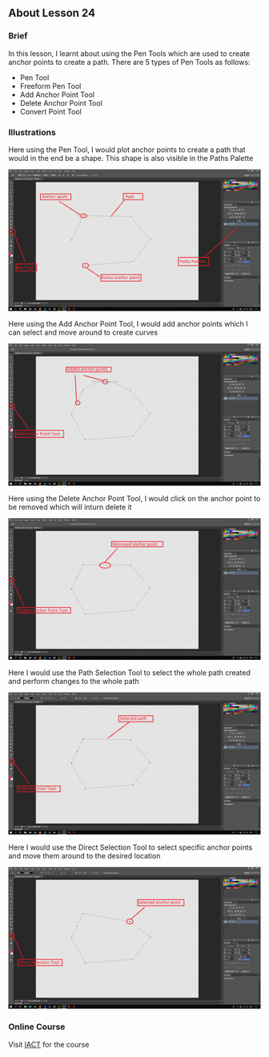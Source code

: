 ## About Lesson 24

### Brief
In this lesson, I learnt about using the Pen Tools which are used to create anchor points to create a path. There are 5 types of Pen Tools as follows:
- Pen Tool
- Freeform Pen Tool
- Add Anchor Point Tool
- Delete Anchor Point Tool
- Convert Point Tool

### Illustrations
Here using the Pen Tool, I would plot anchor points to create a path that would in the end be a shape. This shape is also visible in the Paths Palette

![Illustration Example](../assets/images/illustration30.png)

Here using the Add Anchor Point Tool, I would add anchor points which I can select and move around to create curves

![Illustration Example](../assets/images/illustration31.png)

Here using the Delete Anchor Point Tool, I would click on the anchor point to be removed which will inturn delete it

![Illustration Example](../assets/images/illustration32.png)

Here I would use the Path Selection Tool to select the whole path created and perform changes to the whole path

![Illustration Example](../assets/images/illustration33.png)

Here I would use the Direct Selection Tool to select specific anchor points and move them around to the desired location

![Illustration Example](../assets/images/illustration34.png)

### Online Course
Visit [IACT](https://iact.ie) for the course